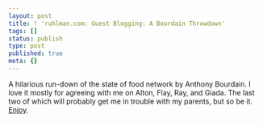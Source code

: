 ```yaml
---
layout: post
title: ! 'ruhlman.com: Guest Blogging: A Bourdain Throwdown'
tags: []
status: publish
type: post
published: true
meta: {}
---
```

A hilarious run-down of the state of food network by Anthony Bourdain.  I love it mostly for agreeing with me on Alton, Flay, Ray, and Giada.  The last two of which will probably get me in trouble with my parents, but so be it.  <a href="http://blog.ruhlman.com/2007/02/guest_blogging_.html">Enjoy</a>.
